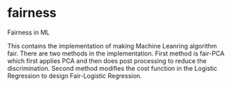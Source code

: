 # fairness
Fairness in ML

This contains the implementation of making Machine Leanring algorithm fair. There are two methods in the implementation. First method is fair-PCA which first applies
PCA and then does post processing to reduce the discrimination. Second method modifies the cost function in the Logistic Regression to design Fair-Logistic Regression. 
